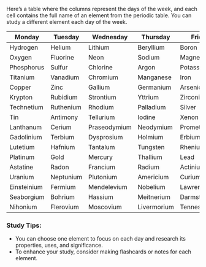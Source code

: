Here’s a table where the columns represent the days of the week, and each cell contains the full name of an element from the periodic table. You can study a different element each day of the week.

| Monday          | Tuesday         | Wednesday       | Thursday        | Friday          | Saturday        | Sunday          |
|------------------|-----------------|------------------|------------------|------------------|------------------|------------------|
| Hydrogen          | Helium          | Lithium          | Beryllium        | Boron            | Carbon           | Nitrogen         |
| Oxygen            | Fluorine        | Neon             | Sodium           | Magnesium         | Aluminum         | Silicon          |
| Phosphorus        | Sulfur          | Chlorine         | Argon            | Potassium        | Calcium          | Scandium         |
| Titanium          | Vanadium        | Chromium         | Manganese        | Iron              | Cobalt           | Nickel           |
| Copper            | Zinc            | Gallium          | Germanium        | Arsenic          | Selenium         | Bromine          |
| Krypton           | Rubidium        | Strontium        | Yttrium          | Zirconium        | Niobium          | Molybdenum       |
| Technetium        | Ruthenium       | Rhodium          | Palladium        | Silver           | Cadmium          | Indium           |
| Tin               | Antimony        | Tellurium        | Iodine           | Xenon            | Cesium           | Barium           |
| Lanthanum         | Cerium          | Praseodymium     | Neodymium        | Promethium       | Samarium         | Europium         |
| Gadolinium        | Terbium         | Dysprosium       | Holmium          | Erbium           | Thulium          | Ytterbium        |
| Lutetium          | Hafnium         | Tantalum         | Tungsten         | Rhenium          | Osmium           | Iridium          |
| Platinum          | Gold            | Mercury          | Thallium         | Lead             | Bismuth          | Polonium         |
| Astatine          | Radon           | Francium         | Radium           | Actinium         | Thorium          | Protactinium     |
| Uranium           | Neptunium       | Plutonium        | Americium        | Curium           | Berkelium        | Californium      |
| Einsteinium       | Fermium         | Mendelevium      | Nobelium         | Lawrencium       | Rutherfordium     | Dubnium          |
| Seaborgium        | Bohrium         | Hassium          | Meitnerium       | Darmstadtium     | Roentgenium      | Copernicium      |
| Nihonium          | Flerovium       | Moscovium        | Livermorium      | Tennessine       | Oganesson        |                  |

### Study Tips:
- You can choose one element to focus on each day and research its properties, uses, and significance.
- To enhance your study, consider making flashcards or notes for each element.
